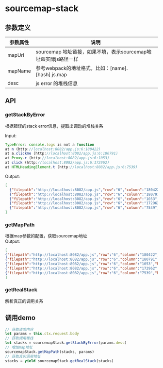 # sourcemap-stack

## 参数定义  
参数属性 | 说明
-----|-----
mapUrl | sourcemap 地址链接，如果不填，表示sourcemap地址跟实际js路径一样
mapName | 参考webpack的地址格式，比如：[name].[hash].js.map
desc | js error 的堆栈信息

## API 

### getStackByError
根据错误的stack error信息，提取出调动的堆栈关系  

Input:  
```javascript
TypeError: console.logs is not a function
at n (http://localhost:8082/app.js:6:180422)
at a.clickme (http://localhost:8082/app.js:6:180791)
at Proxy.r (http://localhost:8082/app.js:6:1053)
at click (http://localhost:8082/app.js:6:172962)
at HTMLHeadingElement.t (http://localhost:8082/app.js:6:7539)
```
Output:  
```json
[
  {"filepath":"http://localhost:8082/app.js","row":"6","column":"180422","html":false},
  {"filepath":"http://localhost:8082/app.js","row":"6","column":"180791","html":false},
  {"filepath":"http://localhost:8082/app.js","row":"6","column":"1053","html":false},
  {"filepath":"http://localhost:8082/app.js","row":"6","column":"172962","html":false},
  {"filepath":"http://localhost:8082/app.js","row":"6","column":"7539","html":false}
]
```

### getMapPath  
根据map参数的配置，获取sourcemap地址  
Output:  
```json
[
{"filepath":"http://localhost:8082/app.js","row":"6","column":"180422","html":false,"mapUrl":"http://localhost:8082/app.js.map"},
{"filepath":"http://localhost:8082/app.js","row":"6","column":"180791","html":false,"mapUrl":"http://localhost:8082/app.js.map"},
{"filepath":"http://localhost:8082/app.js","row":"6","column":"1053","html":false,"mapUrl":"http://localhost:8082/app.js.map"},
{"filepath":"http://localhost:8082/app.js","row":"6","column":"172962","html":false,"mapUrl":"http://localhost:8082/app.js.map"},
{"filepath":"http://localhost:8082/app.js","row":"6","column":"7539","html":false,"mapUrl":"http://localhost:8082/app.js.map"}
]
```

### getRealStack  
解析真正的调用关系  


## 调用demo  

```javascript
// 获取请求内容
let params = this.ctx.request.body
// 获取调用堆栈
let stacks = sourcemapStack.getStackByError(params.desc)
// 增加map地址
sourcemapStack.getMapPath(stacks, params)
// 获取真实调用地址
stacks = yield sourcemapStack.getRealStack(stacks)

```